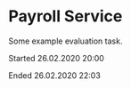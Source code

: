 # Payroll Service

Some example evaluation task.

Started 26.02.2020 20:00

Ended 26.02.2020 22:03


